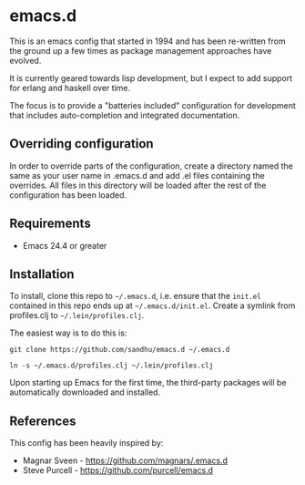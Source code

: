 # emacs.d

This is an emacs config that started in 1994 and has been
re-written from the ground up a few times as package management
approaches have evolved.

It is currently geared towards lisp development, but I expect to add
support for erlang and haskell over time.

The focus is to provide a "batteries included" configuration for
development that includes auto-completion and integrated
documentation.

## Overriding configuration

In order to override parts of the configuration, create a directory
named the same as your user name in .emacs.d and add .el files
containing the overrides. All files in this directory will be loaded
after the rest of the configuration has been loaded.

## Requirements

* Emacs 24.4 or greater

## Installation

To install, clone this repo to `~/.emacs.d`, i.e. ensure that the
`init.el` contained in this repo ends up at `~/.emacs.d/init.el`.
Create a symlink from profiles.clj to `~/.lein/profiles.clj`.

The easiest way is to do this is:

`git clone https://github.com/sandhu/emacs.d ~/.emacs.d`

`ln -s ~/.emacs.d/profiles.clj ~/.lein/profiles.clj`

Upon starting up Emacs for the first time, the third-party packages
will be automatically downloaded and installed.


## References
This config has been heavily inspired by:
* Magnar Sveen - https://github.com/magnars/.emacs.d
* Steve Purcell - https://github.com/purcell/emacs.d

